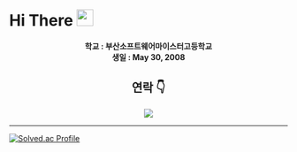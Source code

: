 

# Hi There <img src="https://user-images.githubusercontent.com/42378118/110234147-e3259600-7f4e-11eb-95be-0c4047144dea.gif" width="30"><br>

<div align="center" width="50">
  
<p><strong> 학교 : 부산소프트웨어마이스터고등학교 <br> 생일 : May 30, 2008 </strong>

<h2> 연락 👇 </h2>
<a href="https://instagram.com/xx._un8" target="_blank"><img src="https://img.shields.io/badge/instagram-E4405F.svg?style=for-the-badge&logo=instagram&logoColor=white"/></a>

</div>

<hr>

[![Solved.ac Profile](http://mazassumnida.wtf/api/v2/generate_badge?boj=beorrol)](https://solved.ac/beorrol/)
